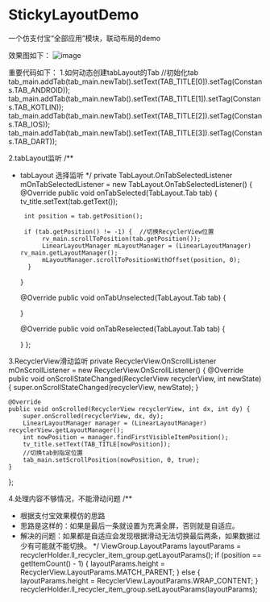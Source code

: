 # StickyLayoutDemo
一个仿支付宝“全部应用”模块，联动布局的demo

效果图如下：
![image](https://github.com/lyh1299259684/StickyLayoutDemo/blob/master/app/src/main/Gif/result_image.gif)

重要代码如下：
1.如何动态创建tabLayout的Tab
//初始化tab
tab_main.addTab(tab_main.newTab().setText(TAB_TITLE[0]).setTag(Constans.TAB_ANDROID));
tab_main.addTab(tab_main.newTab().setText(TAB_TITLE[1]).setTag(Constans.TAB_KOTLIN));
tab_main.addTab(tab_main.newTab().setText(TAB_TITLE[2]).setTag(Constans.TAB_IOS));
tab_main.addTab(tab_main.newTab().setText(TAB_TITLE[3]).setTag(Constans.TAB_DART));

2.tabLayout监听
/**
 * tabLayout 选择监听
 */
private TabLayout.OnTabSelectedListener mOnTabSelectedListener = new TabLayout.OnTabSelectedListener() {
   @Override
   public void onTabSelected(TabLayout.Tab tab) {
        tv_title.setText(tab.getText());

        int position = tab.getPosition();

        if (tab.getPosition() != -1) {  //切换RecyclerView位置
             rv_main.scrollToPosition(tab.getPosition());
             LinearLayoutManager mLayoutManager = (LinearLayoutManager) rv_main.getLayoutManager();
             mLayoutManager.scrollToPositionWithOffset(position, 0);
         }
   }

    @Override
    public void onTabUnselected(TabLayout.Tab tab) {

    }

    @Override
    public void onTabReselected(TabLayout.Tab tab) {

    }
};

3.RecyclerView滑动监听
private RecyclerView.OnScrollListener mOnScrollListener = new RecyclerView.OnScrollListener() {
    @Override
    public void onScrollStateChanged(RecyclerView recyclerView, int newState) {
        super.onScrollStateChanged(recyclerView, newState);
    }

    @Override
    public void onScrolled(RecyclerView recyclerView, int dx, int dy) {
        super.onScrolled(recyclerView, dx, dy);
        LinearLayoutManager manager = (LinearLayoutManager) recyclerView.getLayoutManager();
        int nowPosition = manager.findFirstVisibleItemPosition();
        tv_title.setText(TAB_TITLE[nowPosition]);
        //切换tab到指定位置
        tab_main.setScrollPosition(nowPosition, 0, true);
    }
};

4.处理内容不够情况，不能滑动问题
/**
 * 根据支付宝效果模仿的思路
 * 思路是这样的：如果是最后一条就设置为充满全屏，否则就是自适应。
 * 解决的问题：如果都是自适应会发现根据滑动无法切换最后两条，如果数据过少有可能就不能切换。
 */
 ViewGroup.LayoutParams layoutParams = recyclerHolder.ll_recycler_item_group.getLayoutParams();
 if (position == getItemCount() - 1) {
      layoutParams.height = RecyclerView.LayoutParams.MATCH_PARENT;
 } else {
      layoutParams.height = RecyclerView.LayoutParams.WRAP_CONTENT;
 }
 recyclerHolder.ll_recycler_item_group.setLayoutParams(layoutParams);
